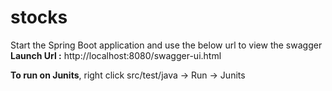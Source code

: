 # stocks

Start the Spring Boot application and use the below url to view the swagger
**Launch Url :** http://localhost:8080/swagger-ui.html

**To run on Junits**, right click src/test/java -> Run -> Junits
